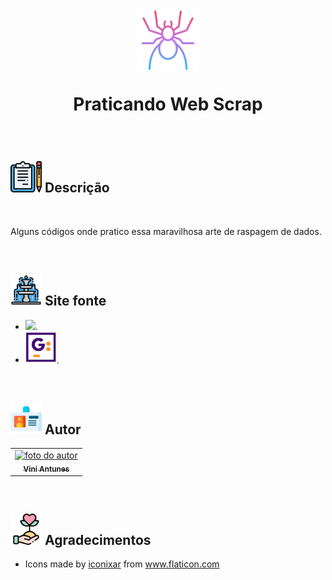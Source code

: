 <h1 align="center">
  <img src="images/spider.png" float="center" width=20%/>
  <p align="center"><strong align="center"> Praticando Web Scrap </strong></p>
</h1>

<br>

<h2><img src="images/descricao.png" width=50px/> Descrição </h2>

<br>

<p> Alguns códigos onde pratico essa maravilhosa arte de raspagem de dados. </p>

<br>

<h2><img src="images/fonte.png" width=50px/> Site fonte </h2>

<ul>
  <li><a href="https://www.zapimoveis.com.br/"><img src="https://assets.zap.com.br/assets/v5.92.1/zap.svg?b3f59ed8e7ccc42f6e8b44e5db9a746e" width=50px/></a>.</li>
  <li><a href="https://wiki.gugacast.com/P%C3%A1gina_principal"><img src="images/gugacast_wiki.png" width=50px/></a>.</li>
</ul>

<br>

<h2><img src="images/cracha.png" width=50px/> Autor </h2>

<table>
  <tr>
    <td align="center"><a href="https://www.linkedin.com/in/vini-antunes/"><img src="https://avatars0.githubusercontent.com/u/57882903?s=460&u=caee8cc76060b036952e169feba0449f2d43519e&v=4" width="150px;" alt="foto do autor"/><br /><sub><b>Vini Antunes</b></sub></a><br /></td>
  <tr>
</table>

<br>

<h2><img src="images/agradecimento.png" width=50px/> Agradecimentos </h2>
<ul>
  <li><div>Icons made by <a href="" title="iconixar">iconixar</a> from <a href="https://www.flaticon.com/" title="Flaticon">www.flaticon.com</a></div></li>
</ul>
